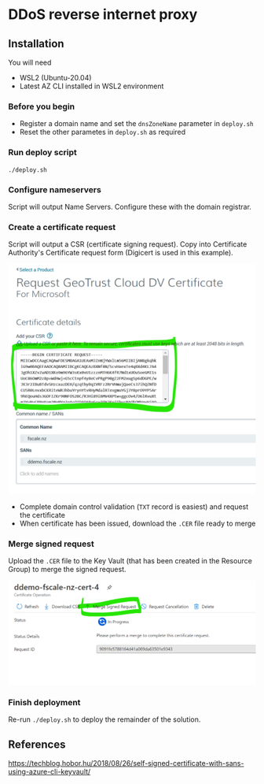 # DDoS reverse internet proxy

## Installation

You will need

* WSL2 (Ubuntu-20.04)
* Latest AZ CLI installed in WSL2 environment

### Before you begin

* Register a domain name and set the `dnsZoneName` parameter in `deploy.sh`
* Reset the other parametes in `deploy.sh` as required

### Run deploy script

```
./deploy.sh
```

### Configure nameservers

Script will output Name Servers. Configure these with the domain registrar.

### Create a certificate request

Script will output a CSR (certificate signing request). Copy into Certificate Authority's Certificate request form (Digicert is used in this example).

![Request GeoTrust Cloud DV Certificate form](./docs/images/4-digicert-request.png)

* Complete domain control validation (`TXT` record is easiest) and request the certificate
* When certificate has been issued, download the `.CER` file ready to merge

### Merge signed request

 Upload the `.CER` file to the Key Vault (that has been created in the Resource Group) to merge the signed request.

![Certificate operation - Merge signed request](./docs/images/7-merge-request.png)

### Finish deployment

Re-run `./deploy.sh` to deploy the remainder of the solution.

## References

<https://techblog.hobor.hu/2018/08/26/self-signed-certificate-with-sans-using-azure-cli-keyvault/>